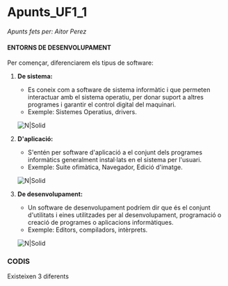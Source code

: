 # Apunts_UF1_1
_Apunts fets per: Aitor Perez_
#### ENTORNS DE DESENVOLUPAMENT
Per començar, diferenciarem els tipus de software:
1. **De sistema:**
    * Es coneix com a software de sistema informàtic i que permeten interactuar amb el sistema operatiu, per donar suport a altres programes i garantir el control digital del maquinari.
    * Exemple: Sistemes Operatius, drivers.
    
    ![N|Solid](https://cookie.hardwaresfera.com/uploads/2019/12/definicion-de-software-sistema-apple-linux-windows-android.jpg)
2. **D'aplicació:**
    * S'entén per software d'aplicació a el conjunt dels programes informàtics generalment instal·lats en el sistema per l'usuari.
    * Exemple: Suite ofimàtica, Navegador, Edició d'imatge.
    
    ![N|Solid](https://lh3.googleusercontent.com/proxy/hYXRXnHz-2xr60g3Xa3-iczqNRu0IF9RHvd_TIbQDvjGcNmN54B0Nd45JJ4fgF_dYP94Ib6KIf5VMKmEJ4k1Nm_hytXvGDIWC6nJMwjU5BO8YHzcHhTojw)
3. **De desenvolupament:**
    * Un software de desenvolupament podríem dir que és el conjunt d'utilitats i eines utilitzades per al desenvolupament, programació o creació de programes o aplicacions informàtiques.
    * Exemple: Editors, compiladors, intèrprets.

    ![N|Solid](https://okhosting.com/resources/uploads/2015/12/herramientas-de-desarrollo-de-software-1024x642@2x.png)

### CODIS
Existeixen 3 diferents
